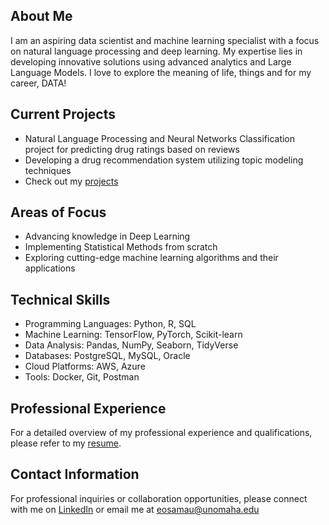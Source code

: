 ## About Me

I am an aspiring data scientist and machine learning specialist with a focus on natural language processing and deep learning. My expertise lies in developing innovative solutions using advanced analytics and Large Language Models. I love to explore the meaning of life, things and for my career, DATA!

## Current Projects

- Natural Language Processing and Neural Networks Classification project for predicting drug ratings based on reviews
- Developing a drug recommendation system utilizing topic modeling techniques
- Check out my [projects](https://github.com/EOsamau?tab=repositories)

## Areas of Focus

- Advancing knowledge in Deep Learning
- Implementing Statistical Methods from scratch
- Exploring cutting-edge machine learning algorithms and their applications

## Technical Skills

- Programming Languages: Python, R, SQL
- Machine Learning: TensorFlow, PyTorch, Scikit-learn
- Data Analysis: Pandas, NumPy, Seaborn, TidyVerse
- Databases: PostgreSQL, MySQL, Oracle
- Cloud Platforms: AWS, Azure
- Tools: Docker, Git, Postman

## Professional Experience

For a detailed overview of my professional experience and qualifications, please refer to my [resume](https://github.com/EOsamau/Personal-Repo/blob/main/Emmanuel_Osamau_Resume.pdf).

## Contact Information

For professional inquiries or collaboration opportunities, please connect with me on [LinkedIn](https://www.linkedin.com/in/emmanuel-osamau-b593b275/) or email me at eosamau@unomaha.edu



